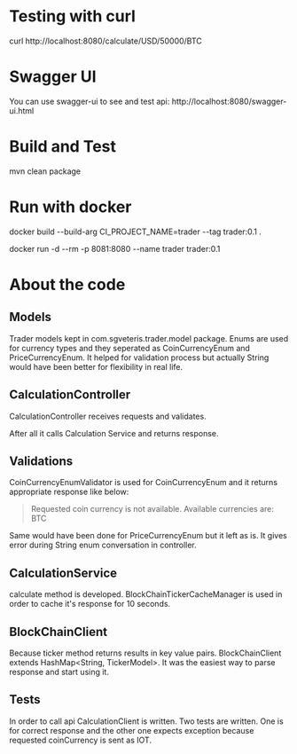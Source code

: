 # Testing with curl
curl http://localhost:8080/calculate/USD/50000/BTC

# Swagger UI
You can use swagger-ui to see and test api: http://localhost:8080/swagger-ui.html


# Build and Test
mvn clean package

# Run with docker
docker build --build-arg CI_PROJECT_NAME=trader --tag trader:0.1 .

docker run -d --rm -p 8081:8080 --name trader trader:0.1

# About the code

## Models
Trader models kept in com.sgveteris.trader.model package. Enums are used for currency types and they seperated as CoinCurrencyEnum and PriceCurrencyEnum. It helped for validation process but actually String would have been better for flexibility in real life.


## CalculationController
CalculationController receives requests and validates.

After all it calls Calculation Service and returns response.

## Validations
CoinCurrencyEnumValidator is used for CoinCurrencyEnum and it returns appropriate response like below:

> Requested coin currency is not available. Available currencies are: BTC

Same would have been done for PriceCurrencyEnum but it left as is. It gives error during String enum conversation in controller.

## CalculationService

calculate method is developed. BlockChainTickerCacheManager is used in order to cache it's response for 10 seconds.

## BlockChainClient

Because ticker method returns results in key value pairs. BlockChainClient extends HashMap<String, TickerModel>. It was the easiest way to parse response and start using it.


## Tests

In order to call api CalculationClient is written.
Two tests are written. One is for correct response and the other one expects exception because requested coinCurrency is sent as IOT. 
